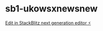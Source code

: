 # sb1-ukowsxnewsnew

[Edit in StackBlitz next generation editor ⚡️](https://stackblitz.com/~/github.com/jasonxmert/sb1-ukowsxnewsnew)